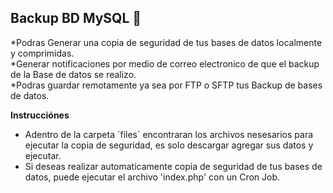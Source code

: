 ## Backup BD MySQL 💾
  *Podras Generar una copia de seguridad de tus bases de datos localmente y comprimidas. <br>
  *Generar notificaciones por medio de correo electronico de que el backup de la Base de datos se realizo. <br>
  *Podras guardar remotamente ya sea por FTP o SFTP tus Backup de bases de datos. <br>

<b>Instrucciónes</b> <br>

  * Adentro de la carpeta ´files´ encontraran los archivos nesesarios para ejecutar la copia de seguridad, es solo descargar agregar sus datos y ejecutar. <br>
  * Si deseas realizar automaticamente copia de seguridad de tus bases de datos, puede ejecutar el archivo 'index.php' con un Cron Job. <br>
